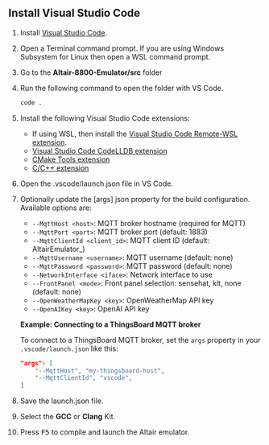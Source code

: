 ## Install Visual Studio Code

1. Install [Visual Studio Code](https://code.visualstudio.com&azure-portal=true).

2. Open a Terminal command prompt.
    If you are using Windows Subsystem for Linux then open a WSL command prompt.
3. Go to the **Altair-8800-Emulator/src** folder
4. Run the following command to open the folder with VS Code.

    ```bash
    code .
    ```

5. Install the following Visual Studio Code extensions:
    - If using WSL, then install the [Visual Studio Code Remote-WSL extension](https://marketplace.visualstudio.com/items?itemName=ms-vscode-remote.remote-wsl&azure-portal=true).
    - [Visual Studio Code CodeLLDB extension](https://marketplace.visualstudio.com/items?itemName=vadimcn.vscode-lldb)
    - [CMake Tools extension](https://marketplace.visualstudio.com/items?itemName=ms-vscode.cmake-tools)
    - [C/C++ extension](https://marketplace.visualstudio.com/items?itemName=ms-vscode.cpptools)

6. Open the .vscode/launch.json file in VS Code.
7. Optionally update the [args] json property for the build configuration. Available options are:
    - `--MqttHost <host>`: MQTT broker hostname (required for MQTT)
    - `--MqttPort <port>`: MQTT broker port (default: 1883)
    - `--MqttClientId <client_id>`: MQTT client ID (default: AltairEmulator_<timestamp>)
    - `--MqttUsername <username>`: MQTT username (default: none)
    - `--MqttPassword <password>`: MQTT password (default: none)
    - `--NetworkInterface <iface>`: Network interface to use
    - `--FrontPanel <mode>`: Front panel selection: sensehat, kit, none (default: none)
    - `--OpenWeatherMapKey <key>`: OpenWeatherMap API key
    - `--OpenAIKey <key>`: OpenAI API key

    **Example: Connecting to a ThingsBoard MQTT broker**

    To connect to a ThingsBoard MQTT broker, set the `args` property in your `.vscode/launch.json` like this:

    ```json
    "args": [
        "--MqttHost", "my-thingsboard-host",
        "--MqttClientId", "vscode",
    ]
    ```

8. Save the launch.json file.
9. Select the **GCC** or **Clang** Kit.
10. Press <kbd>F5</kbd> to compile and launch the Altair emulator.
